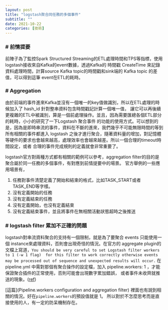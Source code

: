 ```yaml
---
layout: post
title: "logstash聚合同任務的多個事件"
subtitle: ""
date: 2021-10-22
categories: [技術]
---
```


### # 前情提要

前陣子為了監控Spark Structured Streaming的ETL處理時間和TPS等指標，使用logstash接收來自Kafka的event數據，透過Kafka的
時間戳 CreateTime 來記錄資料處理時間，計算source Kafka topic的時間戳和sink端的 Kafka topic 的差值，可以得到這筆
event在ETL的耗時。


### # Aggregation

由於前端的事件進來Kafka並沒有一個唯一的key值做識別，所以在ETL處理的時候加入了 hash_id 針對整串資料包含時間戳記計算一個唯一值，
讓它可以再後續更複雜的ETL中被識別，算是一個前處理操作。並且，因為需要匯總各個ETL部分的耗時，小小的研究了一下Logstash 聚合事件
的功能的使用方式。可以想到的是，因為是即時串流的事件，資料在不斷的進來，我們幾乎不可能無限時間的等到所有相關的事件都進入 logstash
之後才進行聚合，隨著資料量的增加，對記憶體等硬件的要求也會越來越高，處理效率也會越來越差。所以一個合理的timeout時間設定，或者
合理的事件完成規則的定義就會非常重要了。

logstash官方對兩種方式都有相關的範例可以參考，aggregation filter的目的是聚合屬於同一任務的多個事件，有對應到前情提要中的場景。
官方舉例的一些應用場景有，

1. 任務對事件清楚定義了開始和結束的格式，比如TASK_START或者TASK_END等字樣。
2. 沒有定義開始的任務
3. 沒有定義結束的任務
4. 沒有定義開始，也沒有定義結束
5. 沒有定義結束事件，並且將事件在無相關活動狀態超時之後推送


### # logstash filter 累加不正確的問題

logstash對串流資料聚合的支持有一個限制，就是為了要聚合 events 只能使用一個 instance來處理資料，否則會出現奇怪的情況。在官方的
aggregate plugin的文檔上寫道，`You should be very careful to set Logstash filter workers to 1 (-w 1 flag) 
for this filter to work correctly otherwise events may be processed out of sequence and unexpected results will occur.`
在 pipeline.yml 中需對那個有聚合操作的設定檔，加入 pipeline.workers: 1 ，才能保證聚合插件的正常使用，否則可能會出現數字累加錯誤，
或者事件未收齊就推送的現象。([ref](https://www.elastic.co/guide/en/logstash/current/plugins-filters-aggregate.html))

[這篇](Pipeline.workers configuration and aggregation filter) 裡面也有說到相關的情況。好在`pipeline.workers`的預設值就是 1。
所以對於不怎麼思考而是直接使用的人，有一定的防呆機制存在。
